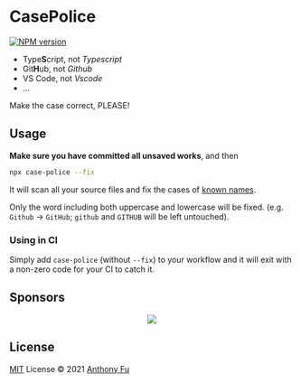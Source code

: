 # CasePolice

[![NPM version](https://img.shields.io/npm/v/case-police?color=a1b858&label=)](https://www.npmjs.com/package/case-police)

<!-- @case-police-ignore -->

- Type**S**cript, not *Typescript*
- Git**H**ub, not *Github*
- VS Code, not *Vscode*
- ...

Make the case correct, PLEASE!

## Usage

**Make sure you have committed all unsaved works**, and then

```bash
npx case-police --fix
```

It will scan all your source files and fix the cases of [known names](./dict.json).

Only the word including both uppercase and lowercase will be fixed. (e.g. `Github` -> `GitHub`; `github` and `GITHUB` will be left untouched).

### Using in CI

Simply add `case-police` (without `--fix`) to your workflow and it will exit with a non-zero code for your CI to catch it.

## Sponsors

<p align="center">
  <a href="https://cdn.jsdelivr.net/gh/antfu/static/sponsors.svg">
    <img src='https://cdn.jsdelivr.net/gh/antfu/static/sponsors.svg'/>
  </a>
</p>

## License

[MIT](./LICENSE) License © 2021 [Anthony Fu](https://github.com/antfu)
